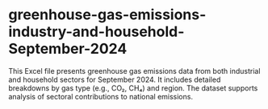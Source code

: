# greenhouse-gas-emissions-industry-and-household-September-2024
This Excel file presents greenhouse gas emissions data from both industrial and household sectors for September 2024. It includes detailed breakdowns by gas type (e.g., CO₂, CH₄) and region. The dataset supports analysis of sectoral contributions to national emissions.
